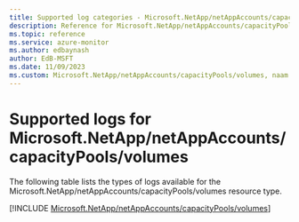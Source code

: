 ```yaml
---
title: Supported log categories - Microsoft.NetApp/netAppAccounts/capacityPools/volumes
description: Reference for Microsoft.NetApp/netAppAccounts/capacityPools/volumes in Azure Monitor Logs.
ms.topic: reference
ms.service: azure-monitor
ms.author: edbaynash
author: EdB-MSFT
ms.date: 11/09/2023
ms.custom: Microsoft.NetApp/netAppAccounts/capacityPools/volumes, naam
---
```





# Supported logs for Microsoft.NetApp/netAppAccounts/capacityPools/volumes  
The following table lists the types of logs available for the Microsoft.NetApp/netAppAccounts/capacityPools/volumes resource type.
  
  
[!INCLUDE [Microsoft.NetApp/netAppAccounts/capacityPools/volumes](./includes/microsoft-netapp-netappaccounts-capacitypools-volumes-logs-include.md)]
  
